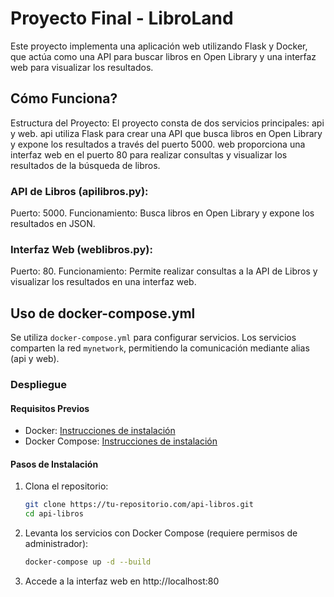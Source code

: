 # Proyecto Final - LibroLand
Este proyecto implementa una aplicación web utilizando Flask y Docker, que actúa como una API para buscar libros en Open Library y una interfaz web para visualizar los resultados.

## Cómo Funciona?
Estructura del Proyecto:
El proyecto consta de dos servicios principales: api y web.
api utiliza Flask para crear una API que busca libros en Open Library y expone los resultados a través del puerto 5000.
web proporciona una interfaz web en el puerto 80 para realizar consultas y visualizar los resultados de la búsqueda de libros.


### API de Libros (apilibros.py):
Puerto: 5000.
Funcionamiento: Busca libros en Open Library y expone los resultados en JSON.
### Interfaz Web (weblibros.py):
Puerto: 80.
Funcionamiento: Permite realizar consultas a la API de Libros y visualizar los resultados en una interfaz web.


## Uso de docker-compose.yml

Se utiliza `docker-compose.yml` para configurar servicios. Los servicios comparten la red `mynetwork`, permitiendo la comunicación mediante alias (api y web).

### Despliegue

#### Requisitos Previos
- Docker: [Instrucciones de instalación](https://docs.docker.com/get-docker/)
- Docker Compose: [Instrucciones de instalación](https://docs.docker.com/compose/install/)

#### Pasos de Instalación
1. Clona el repositorio:
   ```bash
   git clone https://tu-repositorio.com/api-libros.git
   cd api-libros
    ```
2. Levanta los servicios con Docker Compose (requiere permisos de administrador):
    ```bash
    docker-compose up -d --build
    ```
3. Accede a la interfaz web en http://localhost:80 